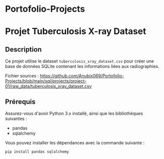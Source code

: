 # Portofolio-Projects

# Projet Tuberculosis X-ray Dataset

## Description
Ce projet utilise le dataset `tuberculosis_xray_dataset.csv` pour créer une base de données SQLite contenant les informations liées aux radiographies.

Fichier sources : https://github.com/Anubix069/Portofolio-Projects/blob/main/sql/projects/project-01/raw_data/tuberculosis_xray_dataset.csv

## Prérequis
Assurez-vous d'avoir Python 3.x installé, ainsi que les bibliothèques suivantes :
- pandas
- sqlalchemy

Vous pouvez installer les dépendances avec la commande suivante :
```bash
pip install pandas sqlalchemy
